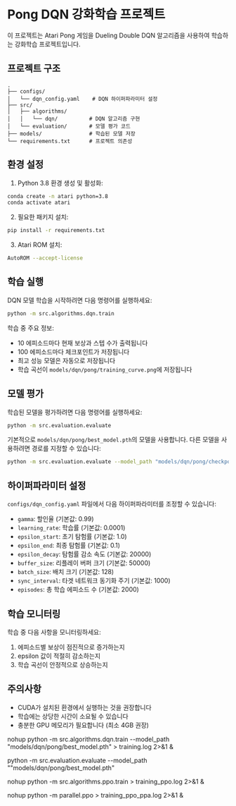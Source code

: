 # Pong DQN 강화학습 프로젝트

이 프로젝트는 Atari Pong 게임을 Dueling Double DQN 알고리즘을 사용하여 학습하는 강화학습 프로젝트입니다.

## 프로젝트 구조

```
.
├── configs/
│   └── dqn_config.yaml    # DQN 하이퍼파라미터 설정
├── src/
│   ├── algorithms/
│   │   └── dqn/          # DQN 알고리즘 구현
│   └── evaluation/       # 모델 평가 코드
├── models/               # 학습된 모델 저장
└── requirements.txt      # 프로젝트 의존성
```

## 환경 설정

1. Python 3.8 환경 생성 및 활성화:
```bash
conda create -n atari python=3.8
conda activate atari
```

2. 필요한 패키지 설치:
```bash
pip install -r requirements.txt
```

3. Atari ROM 설치:
```bash
AutoROM --accept-license
```

## 학습 실행

DQN 모델 학습을 시작하려면 다음 명령어를 실행하세요:

```bash
python -m src.algorithms.dqn.train
```

학습 중 주요 정보:
- 10 에피소드마다 현재 보상과 스텝 수가 출력됩니다
- 100 에피소드마다 체크포인트가 저장됩니다
- 최고 성능 모델은 자동으로 저장됩니다
- 학습 곡선이 `models/dqn/pong/training_curve.png`에 저장됩니다

## 모델 평가

학습된 모델을 평가하려면 다음 명령어를 실행하세요:

```bash
python -m src.evaluation.evaluate
```

기본적으로 `models/dqn/pong/best_model.pth`의 모델을 사용합니다.
다른 모델을 사용하려면 경로를 지정할 수 있습니다:

```bash
python -m src.evaluation.evaluate --model_path "models/dqn/pong/checkpoints/model_episode_1000.pth"
```

## 하이퍼파라미터 설정

`configs/dqn_config.yaml` 파일에서 다음 하이퍼파라미터를 조정할 수 있습니다:

- `gamma`: 할인율 (기본값: 0.99)
- `learning_rate`: 학습률 (기본값: 0.0001)
- `epsilon_start`: 초기 탐험률 (기본값: 1.0)
- `epsilon_end`: 최종 탐험률 (기본값: 0.1)
- `epsilon_decay`: 탐험률 감소 속도 (기본값: 20000)
- `buffer_size`: 리플레이 버퍼 크기 (기본값: 50000)
- `batch_size`: 배치 크기 (기본값: 128)
- `sync_interval`: 타겟 네트워크 동기화 주기 (기본값: 1000)
- `episodes`: 총 학습 에피소드 수 (기본값: 2000)

## 학습 모니터링

학습 중 다음 사항을 모니터링하세요:
1. 에피소드별 보상이 점진적으로 증가하는지
2. epsilon 값이 적절히 감소하는지
3. 학습 곡선이 안정적으로 상승하는지

## 주의사항

- CUDA가 설치된 환경에서 실행하는 것을 권장합니다
- 학습에는 상당한 시간이 소요될 수 있습니다
- 충분한 GPU 메모리가 필요합니다 (최소 4GB 권장)


nohup python -m src.algorithms.dqn.train --model_path "models/dqn/pong/best_model.pth" > training.log 2>&1 &

python -m src.evaluation.evaluate --model_path ""models/dqn/pong/best_model.pth"

nohup python -m src.algorithms.ppo.train > training_ppo.log 2>&1 &

 nohup python -m parallel.ppo > training_ppo_ppa.log 2>&1 &